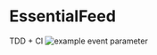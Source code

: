 # EssentialFeed
TDD + CI
![example event parameter](https://github.com/github/docs/actions/workflows/main.yml/badge.svg?event=push)
